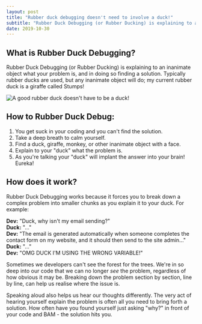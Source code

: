 ```yaml
---
layout: post
title: "Rubber duck debugging doesn't need to involve a duck!"
subtitle: "Rubber Duck Debugging (or Rubber Ducking) is explaining to an inanimate object what your problem is, and in doing so finding a solution."
date: 2019-10-30
---
```



## What is Rubber Duck Debugging?

Rubber Duck Debugging (or Rubber Ducking) is explaining to an inanimate object what your problem is, and in doing so finding a solution. Typically rubber ducks are used, but any inanimate object will do; my current rubber duck is a giraffe called Stumps!

![A good rubber duck doesn't have to be a duck!](https://thepracticaldev.s3.amazonaws.com/i/dctaq7eihh7e08gillll.JPG)


## How to Rubber Duck Debug:

1. You get suck in your coding and you can't find the solution.
2. Take a deep breath to calm yourself.
3. Find a duck, giraffe, monkey, or other inanimate object with a face.
4. Explain to your "duck" what the problem is.
5. As you're talking your "duck" will implant the answer into your brain! Eureka!


## How does it work?

Rubber Duck Debugging works because it forces you to break down a complex problem into smaller chunks as you explain it to your duck. For example:

**Dev:** "Duck, why isn't my email sending?"<br />
**Duck:** "..."<br />
**Dev:** "The email is generated automatically when someone completes the contact form on my website, and it should then send to the site admin..."<br />
**Duck:** "..."<br />
**Dev:** "OMG DUCK I'M USING THE WRONG VARIABLE!"

Sometimes we developers can't see the forest for the trees. We're in so deep into our code that we can no longer *see* the problem, regardless of how obvious it may be. Breaking down the problem section by section, line by line, can help us realise where the issue is.

Speaking aloud also helps us hear our thoughts differently. The very act of hearing yourself explain the problem is often all you need to bring forth a solution. How often have you found yourself just asking "why?" in front of your code and BAM - the solution hits you. 